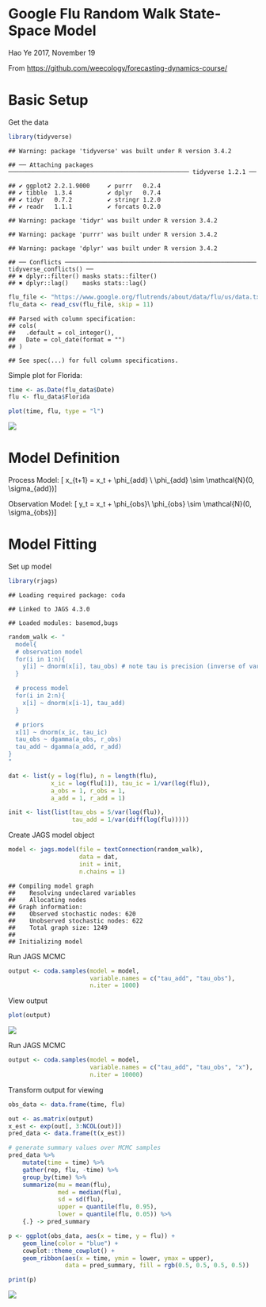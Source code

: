 Google Flu Random Walk State-Space Model
================
Hao Ye
2017, November 19

From <https://github.com/weecology/forecasting-dynamics-course/>

# Basic Setup

Get the
    data

``` r
library(tidyverse)
```

    ## Warning: package 'tidyverse' was built under R version 3.4.2

    ## ── Attaching packages ─────────────────────────────────────────────────── tidyverse 1.2.1 ──

    ## ✔ ggplot2 2.2.1.9000     ✔ purrr   0.2.4     
    ## ✔ tibble  1.3.4          ✔ dplyr   0.7.4     
    ## ✔ tidyr   0.7.2          ✔ stringr 1.2.0     
    ## ✔ readr   1.1.1          ✔ forcats 0.2.0

    ## Warning: package 'tidyr' was built under R version 3.4.2

    ## Warning: package 'purrr' was built under R version 3.4.2

    ## Warning: package 'dplyr' was built under R version 3.4.2

    ## ── Conflicts ────────────────────────────────────────────────────── tidyverse_conflicts() ──
    ## ✖ dplyr::filter() masks stats::filter()
    ## ✖ dplyr::lag()    masks stats::lag()

``` r
flu_file <- "https://www.google.org/flutrends/about/data/flu/us/data.txt"
flu_data <- read_csv(flu_file, skip = 11)
```

    ## Parsed with column specification:
    ## cols(
    ##   .default = col_integer(),
    ##   Date = col_date(format = "")
    ## )

    ## See spec(...) for full column specifications.

Simple plot for Florida:

``` r
time <- as.Date(flu_data$Date)
flu <- flu_data$Florida

plot(time, flu, type = "l")
```

![](state-space_files/figure-gfm/unnamed-chunk-2-1.png)<!-- -->

# Model Definition

Process Model:
\[ x_{t+1} = x_t + \phi_{add} \\ \phi_{add} \sim \mathcal{N}(0, \sigma_{add})\]

Observation Model:
\[ y_t = x_t + \phi_{obs}\\ \phi_{obs} \sim \mathcal{N}(0, \sigma_{obs})\]

# Model Fitting

Set up model

``` r
library(rjags)
```

    ## Loading required package: coda

    ## Linked to JAGS 4.3.0

    ## Loaded modules: basemod,bugs

``` r
random_walk <- "
  model{
  # observation model
  for(i in 1:n){
    y[i] ~ dnorm(x[i], tau_obs) # note tau is precision (inverse of variance)
  }

  # process model
  for(i in 2:n){
    x[i] ~ dnorm(x[i-1], tau_add)
  }

  # priors
  x[1] ~ dnorm(x_ic, tau_ic)
  tau_obs ~ dgamma(a_obs, r_obs)
  tau_add ~ dgamma(a_add, r_add)
}
"

dat <- list(y = log(flu), n = length(flu), 
            x_ic = log(flu[1]), tau_ic = 1/var(log(flu)), 
            a_obs = 1, r_obs = 1, 
            a_add = 1, r_add = 1)

init <- list(list(tau_obs = 5/var(log(flu)), 
                  tau_add = 1/var(diff(log(flu)))))
```

Create JAGS model object

``` r
model <- jags.model(file = textConnection(random_walk), 
                    data = dat, 
                    init = init, 
                    n.chains = 1)
```

    ## Compiling model graph
    ##    Resolving undeclared variables
    ##    Allocating nodes
    ## Graph information:
    ##    Observed stochastic nodes: 620
    ##    Unobserved stochastic nodes: 622
    ##    Total graph size: 1249
    ## 
    ## Initializing model

Run JAGS MCMC

``` r
output <- coda.samples(model = model, 
                       variable.names = c("tau_add", "tau_obs"), 
                       n.iter = 1000)
```

View output

``` r
plot(output)
```

![](state-space_files/figure-gfm/unnamed-chunk-6-1.png)<!-- -->

Run JAGS MCMC

``` r
output <- coda.samples(model = model, 
                       variable.names = c("tau_add", "tau_obs", "x"), 
                       n.iter = 10000)
```

Transform output for viewing

``` r
obs_data <- data.frame(time, flu)

out <- as.matrix(output)
x_est <- exp(out[, 3:NCOL(out)])
pred_data <- data.frame(t(x_est))

# generate summary values over MCMC samples
pred_data %>%
    mutate(time = time) %>%
    gather(rep, flu, -time) %>%
    group_by(time) %>%
    summarize(mu = mean(flu), 
              med = median(flu), 
              sd = sd(flu), 
              upper = quantile(flu, 0.95), 
              lower = quantile(flu, 0.05)) %>%
    {.} -> pred_summary
```

``` r
p <- ggplot(obs_data, aes(x = time, y = flu)) + 
    geom_line(color = "blue") + 
    cowplot::theme_cowplot() + 
    geom_ribbon(aes(x = time, ymin = lower, ymax = upper), 
                data = pred_summary, fill = rgb(0.5, 0.5, 0.5, 0.5))

print(p)
```

![](state-space_files/figure-gfm/unnamed-chunk-9-1.png)<!-- -->
